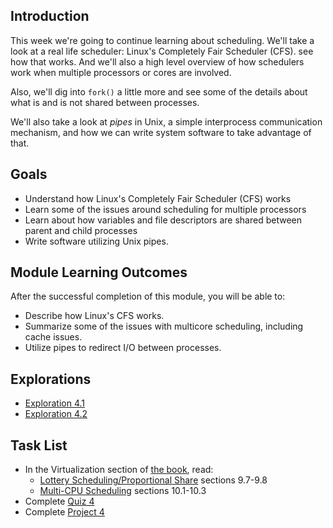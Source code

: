 <!-- Overview: CPU Scheduling, Pipes -->

## Introduction

This week we're going to continue learning about scheduling. We'll take
a look at a real life scheduler: Linux's Completely Fair Scheduler (CFS).
see how that works. And we'll also a high level overview of how
schedulers work when multiple processors or cores are involved.

Also, we'll dig into `fork()` a little more and see some of the details
about what is and is not shared between processes.

We'll also take a look at _pipes_ in Unix, a simple interprocess
communication mechanism, and how we can write system software to take
advantage of that.

## Goals

* Understand how Linux's Completely Fair Scheduler (CFS) works
* Learn some of the issues around scheduling for multiple processors
* Learn about how variables and file descriptors are shared between
  parent and child processes
* Write software utilizing Unix pipes.
  
## Module Learning Outcomes
  
After the successful completion of this module, you will be able to:

* Describe how Linux's CFS works.
* Summarize some of the issues with multicore scheduling, including
  cache issues.
* Utilize pipes to redirect I/O between processes.

## Explorations

* [Exploration 4.1](https://canvas.oregonstate.edu/courses/1849663/assignments/8773239)
* [Exploration 4.2](https://canvas.oregonstate.edu/courses/1849663/assignments/8773241)

## Task List

* In the Virtualization section of [the book](https://pages.cs.wisc.edu/~remzi/OSTEP/), read:
  * [Lottery Scheduling/Proportional Share](https://pages.cs.wisc.edu/~remzi/OSTEP/cpu-sched-lottery.pdf) sections 9.7-9.8
  * [Multi-CPU Scheduling](https://pages.cs.wisc.edu/~remzi/OSTEP/cpu-sched-multi.pdf) sections 10.1-10.3
* Complete [Quiz 4](https://canvas.oregonstate.edu/courses/1849663/quizzes/2757890)
* Complete [Project 4](https://canvas.oregonstate.edu/courses/1849663/assignments/8773243)

